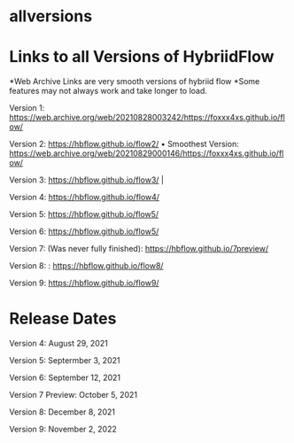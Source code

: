 # allversions

# Links to all Versions of HybriidFlow
*Web Archive Links are very smooth versions of hybriid flow *Some features may not always work and take longer to load.

Version 1: https://web.archive.org/web/20210828003242/https://foxxx4xs.github.io/flow/


Version 2: https://hbflow.github.io/flow2/ • Smoothest Version: https://web.archive.org/web/20210829000146/https://foxxx4xs.github.io/flow/


Version 3: https://hbflow.github.io/flow3/ | 

Version 4: https://hbflow.github.io/flow4/

Version 5: https://hbflow.github.io/flow5/

Version 6: https://hbflow.github.io/flow5/

Version 7: (Was never fully finished): https://hbflow.github.io/7preview/

Version 8: : https://hbflow.github.io/flow8/

Version 9: https://hbflow.github.io/flow9/

# Release Dates

Version 4: August 29, 2021

Version 5: Septermber 3, 2021

Version 6: September 12, 2021

Version 7 Preview: October 5, 2021

Version 8: December 8, 2021

Version 9: November 2, 2022
